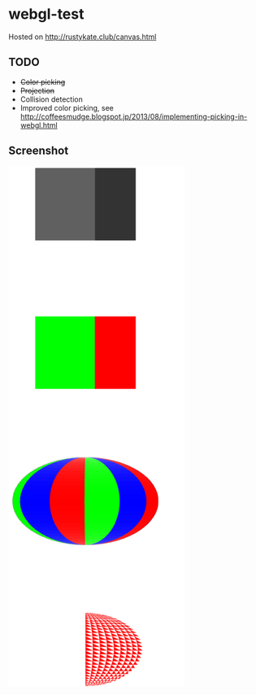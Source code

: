 # webgl-test
Hosted on <http://rustykate.club/canvas.html>
## TODO
* ~~Color picking~~
* ~~Projection~~
* Collision detection
* Improved color picking, see <http://coffeesmudge.blogspot.jp/2013/08/implementing-picking-in-webgl.html>

## Screenshot
![screenshot](screenshot.png)
